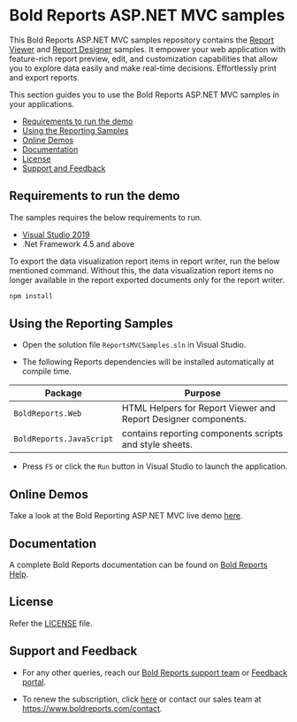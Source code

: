 # Bold Reports ASP.NET MVC samples

This Bold Reports ASP.NET MVC samples repository contains the [Report Viewer](https://www.boldreports.com/embedded-reporting/aspnet-mvc-report-viewer?utm_source=github&utm_medium=backlinks) and [Report Designer](https://www.boldreports.com/embedded-reporting/aspnet-mvc-report-designer?utm_source=github&utm_medium=backlinks) samples. It empower your web application with feature-rich report preview, edit, and customization capabilities that allow you to explore data easily and make real-time decisions. Effortlessly print and export reports.

This section guides you to use the Bold Reports ASP.NET MVC samples in your applications.

* [Requirements to run the demo](#requirements-to-run-the-demo)
* [Using the Reporting Samples](#using-the-reporting-samples)
* [Online Demos](#online-demos)
* [Documentation](#documentation)
* [License](#license)
* [Support and Feedback](#support-and-feedback)

## Requirements to run the demo

The samples requires the below requirements to run.

* [Visual Studio 2019](https://visualstudio.microsoft.com/downloads/)
* .Net Framework 4.5 and above

To export the data visualization report items in report writer, run the below mentioned command. Without this, the data visualization report items no longer available in the report exported documents only for the report writer.

```cmd
npm install
```

## Using the Reporting Samples

* Open the solution file `ReportsMVCSamples.sln` in Visual Studio.

* The following Reports dependencies will be installed automatically at compile time.

Package | Purpose
--- | ---
`BoldReports.Web` | HTML Helpers for Report Viewer and Report Designer components.
`BoldReports.JavaScript` | contains reporting components scripts and style sheets.

* Press `F5` or click the `Run` button in Visual Studio to launch the application.

## Online Demos

Take a look at the Bold Reporting ASP.NET MVC live demo [here](https://demos.boldreports.com/home/aspnet-mvc.html?utm_source=github&utm_medium=backlinks).

## Documentation

A complete Bold Reports documentation can be found on [Bold Reports Help](https://documentation.boldreports.com/aspnet-mvc/).

## License

Refer the [LICENSE](/LICENSE) file.

## Support and Feedback

* For any other queries, reach our [Bold Reports support team](mailto:support@boldreports.com) or [Feedback portal](https://www.boldreports.com/feedback/).

* To renew the subscription, click [here](https://www.boldreports.com/pricing/on-premise) or contact our sales team at <https://www.boldreports.com/contact>.
